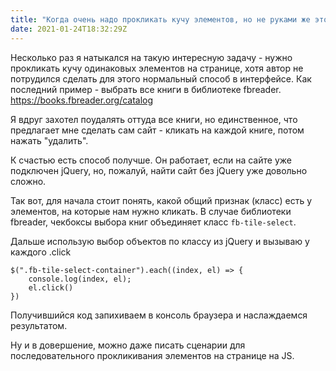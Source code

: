 ```yaml
---
title: "Когда очень надо прокликать кучу элементов, но не руками же это делать"
date: 2021-01-24T18:32:29Z
---
```


Несколько раз я натыкался на такую интересную задачу - нужно прокликать кучу одинаковых элементов на странице, хотя автор не потрудился сделать для этого нормальный способ в интерфейсе. Как последний пример - выбрать все книги в библиотеке fbreader. https://books.fbreader.org/catalog

Я вдруг захотел поудалять оттуда все книги, но единственное, что предлагает мне сделать сам сайт - кликать на каждой книге, потом нажать "удалить".

К счастью есть способ получше. Он работает, если на сайте уже подключен jQuery, но, пожалуй, найти сайт без jQuery уже довольно сложно.

Так вот, для начала стоит понять, какой общий признак (класс) есть у элементов, на которые нам нужно кликать. В случае библиотеки fbreader, чекбоксы выбора книг объединяет класс `fb-tile-select`.

Дальше использую выбор объектов по классу из jQuery и вызываю у каждого .click

```
$(".fb-tile-select-container").each((index, el) => {
    console.log(index, el);
    el.click()
})
```

Получившийся код запихиваем в консоль браузера и наслаждаемся результатом.

Ну и в довершение, можно даже писать сценарии для последовательного прокликивания элементов на странице на JS.

